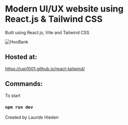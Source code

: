 # Modern UI/UX website using React.js & Tailwind CSS

Built using React.js, Vite and Tailwind CSS

![HooBank](https://i.ibb.co/BK1Hn0x/Screenshot-2022-08-08-at-4-05-48-PM.png)

## Hosted at:

https://jupi1001.github.io/react-tailwind/

## Commands:

To start

### `npm run dev`

Created by Laurids Hieden
